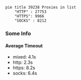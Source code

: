 
```mermaid
pie title 39238 Proxies in list
    "HTTP" : 27753
    "HTTPS": 9966
    "SOCKS" : 8212
```

### Some Info
#### Average Timeout

- mixed: 4.1s
- http: 2.3s
- https: 8.2s
- socks: 6.4s